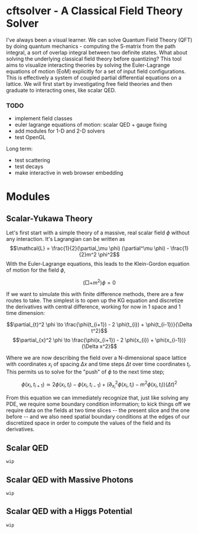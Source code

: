 # cftsolver - A Classical Field Theory Solver

I've always been a visual learner. 
We can solve Quantum Field Theory (QFT) by doing quantum mechanics - computing the S-matrix from the path integral, a sort of overlap integral between two definite states.
What about solving the underlying classical field theory before quantizing? This tool aims to visualize interacting theories by solving the Euler-Lagrange equations of motion (EoM) explicitly for a set of input field configurations. This is effectively a system of coupled partial differential equations on a lattice. We will first start by investigating free field theories and then graduate to interacting ones, like scalar QED.

### TODO
* implement field classes
* euler lagrange equations of motion: scalar QED + gauge fixing
* add modules for 1-D and 2-D solvers
* test OpenGL

Long term:
* test scattering
* test decays
* make interactive in web browser embedding


# Modules

## Scalar-Yukawa Theory
Let's first start with a simple theory of a massive, real scalar field $\phi$
without any interaction. It's Lagrangian can be written as
$$\mathcal{L} = \frac{1}{2}(\partial_\mu \phi) (\partial^\mu \phi) - \frac{1}{2}m^2 \phi^2$$
With the Euler-Lagrange equations, this leads to the Klein-Gordon equation
of motion for the field $\phi$,

$$(\Box + m^2) \phi = 0$$

If we want to simulate this with finite difference methods, there are a few
routes to take. The simplest is to open up the KG equation and discretize
the derivatives with central difference, working for now in 1 space and 1 time
dimension:

$$\partial_{t}^2 \phi \to \frac{\phi(t_{i+1}) - 2 \phi(t_{i}) + \phi(t_{i-1})}{\Delta t^2}$$
$$\partial_{x}^2 \phi \to \frac{\phi(x_{i+1}) - 2 \phi(x_{i}) + \phi(x_{i-1})}{\Delta x^2}$$

Where we are now describing the field over a N-dimensional space lattice with
coordinates $x_{i}$ of spacing $\Delta x$ and time steps $\Delta t$ over time
coordinates $t_{i}$. This permits us to solve for the "push" of $\phi$
to the next time step;

$$\phi(x_{i},t_{i+1}) \simeq 2 \phi(x_{i},t_{i}) - \phi(x_{i},t_{i-1}) + (\partial^2_{x_{i}}\phi(x_{i},t_{i}) - m^2\phi(x_{i},t_{i})) (\Delta t)^2$$

From this equation we can immediately recognize that, just like solving any
PDE, we require some boundary condition information; to kick things off we
require data on the fields at two time slices -- the present slice and the
one before -- and we also need spatial boundary conditions at the edges of our
discretized space in order to compute the values of the field and its derivatives.

## Scalar QED
```wip```

## Scalar QED with Massive Photons
```wip```

## Scalar QED with a Higgs Potential
```wip```
